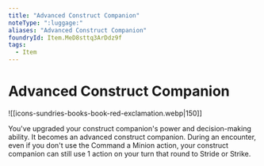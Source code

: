 ```yaml
---
title: "Advanced Construct Companion"
noteType: ":luggage:"
aliases: "Advanced Construct Companion"
foundryId: Item.MeD8sttq3ArDdz9f
tags:
  - Item
---
```


# Advanced Construct Companion
![[icons-sundries-books-book-red-exclamation.webp|150]]

You've upgraded your construct companion's power and decision-making ability. It becomes an advanced construct companion. During an encounter, even if you don't use the Command a Minion action, your construct companion can still use 1 action on your turn that round to Stride or Strike.
